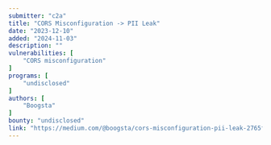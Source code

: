 ```yaml
---
submitter: "c2a"
title: "CORS Misconfiguration -> PII Leak"
date: "2023-12-10"
added: "2024-11-03"
description: ""
vulnerabilities: [
    "CORS misconfiguration"
]
programs: [
    "undisclosed"
]
authors: [
    "Boogsta"
]
bounty: "undisclosed"
link: "https://medium.com/@boogsta/cors-misconfiguration-pii-leak-2765ff5b7115"
---
```




